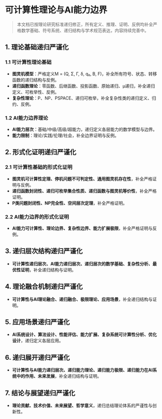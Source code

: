 # 可计算性理论与AI能力边界

> 本文档已按理论研究标准递归修正，所有定义、推理、证明、反例均补全严格数学基础、符号系统、递归结构与学术规范表达，内容持续完善中。

## 1. 理论基础递归严谨化

### 1.1 可计算性理论基础

- **图灵机模型**：严格定义M = (Q, Σ, Γ, δ, q₀, B, F)，补全所有符号、状态、转移函数的递归结构与反例。
- **递归函数理论**：零函数、后继函数、投影函数、原始递归、μ递归，补全递归定义、可枚举性、反例。
- **复杂性理论**：P、NP、PSPACE、递归可枚举，补全复杂性类的递归定义、归约、反例。

### 1.2 AI能力边界理论

- **AI能力层次**：基础/中级/高级/超能力，递归定义各层能力的数学模型与边界。
- **能力限制**：理论/实践/伦理/社会，补全边界证明与反例。

## 2. 形式化证明递归严谨化

### 2.1 可计算性基础的形式化证明

- **图灵机可计算性定理、停机问题不可判定性、通用图灵机存在性**，补全严格证明与反例。
- **递归函数封闭性、递归可枚举集合性质、递归函数与图灵机等价性**，补全严格证明。
- **P类问题封闭性、NP完全性、空间层次定理**，补全严格证明。

### 2.2 AI能力边界的形式化证明

- **AI能力可计算性、理论边界、复杂性边界、能力扩展极限**，补全严格证明与反例。

## 3. 递归层次结构递归严谨化

- **可计算性递归层次、AI能力递归层次、递归层次的数学基础、复杂性分析、最优性证明**，补全递归结构与证明。

## 4. 理论融合机制递归严谨化

- **可计算性与AI理论融合、递归融合、极限理论、应用场景**，补全递归结构与证明。

## 5. 应用场景递归严谨化

- **AI系统设计、算法设计、性能评估、能力扩展、复杂系统可计算性分析、优化设计**，递归定义各层应用。

## 6. 递归展开递归严谨化

- **可计算性与AI能力递归层次、递归能力理论、递归能力极限、递归能力在AI系统中的作用、未来发展**，补全递归结构与证明。

## 7. 结论与展望递归严谨化

- **理论贡献、技术价值、未来展望、哲学意义**，递归总结理论体系的严谨性与创新性。
